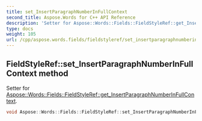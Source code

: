 ```yaml
---
title: set_InsertParagraphNumberInFullContext
second_title: Aspose.Words for C++ API Reference
description: 'Setter for Aspose::Words::Fields::FieldStyleRef::get_InsertParagraphNumberInFullContext.'
type: docs
weight: 105
url: /cpp/aspose.words.fields/fieldstyleref/set_insertparagraphnumberinfullcontext/
---
```

## FieldStyleRef::set_InsertParagraphNumberInFullContext method


Setter for [Aspose::Words::Fields::FieldStyleRef::get_InsertParagraphNumberInFullContext](../get_insertparagraphnumberinfullcontext/).

```cpp
void Aspose::Words::Fields::FieldStyleRef::set_InsertParagraphNumberInFullContext(bool value)
```

